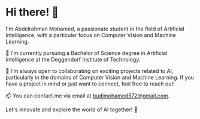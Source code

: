 # Hi there! 👋

I'm Abdelrahman Mohamed, a passionate student in the field of Artificial Intelligence, with a particular focus on Computer Vision and Machine Learning.

🌱 I'm currently pursuing a Bachelor of Science degree in Artificial Intelligence at the Deggendorf Institute of Technology.

🤝 I'm always open to collaborating on exciting projects related to AI, particularly in the domains of Computer Vision and Machine Learning. If you have a project in mind or just want to connect, feel free to reach out!

📫 You can contact me via email at [budimohamed572@gmail.com](mailto:budimohamed572@gmail.com).

Let's innovate and explore the world of AI together! 🚀
